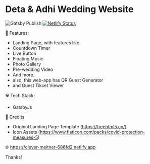 # Deta & Adhi Wedding Website

![Gatsby Publish](https://github.com/idindrakusuma/thekusuma/workflows/Gatsby%20Publish/badge.svg) [![Netlify Status](https://api.netlify.com/api/v1/badges/4481a013-a72b-4ecf-939b-00b84c25dd89/deploy-status)](https://clever-meitner-686fd2.netlify.app)

🗿 Features:
- Landing Page, with features like:
 - Countdown Timer
 - Live Button
 - Floating Music
 - Photo Gallery
 - Pre-wedding Video 
 - And more..
- also, this web-app has QR Guest Generator
- and Guest Tikcet Viewer

☢️ Tech Stack:
- GatsbyJs

🎀 Credits
- Original Landing Page Template (https://freehtml5.co/)
- Icon Assets (https://www.flaticon.com/packs/covid-protection-measures-5)

🌐 https://clever-meitner-686fd2.netlify.app

Thanks!
